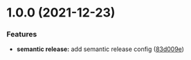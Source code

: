 # 1.0.0 (2021-12-23)


### Features

* **semantic release:** add semantic release config ([83d009e](https://github.com/ryden54/docker-semantic-release/commit/83d009e335a4d43ec3b5c1613153303d8063735b))
